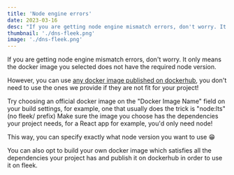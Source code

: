 ```yaml
---
title: 'Node engine errors'
date: 2023-03-16
desc: "If you are getting node engine mismatch errors, don't worry. It only means the docker image you selected does not have the required node version."
thumbnail: './dns-fleek.png'
image: './dns-fleek.png'
---
```


If you are getting node engine mismatch errors, don't worry. It only means the docker image you selected does not have the required node version.

However, you can use [any docker image published on dockerhub](https://hub.docker.com/search), you don't need to use the ones we provide if they are not fit for your project!

Try choosing an official docker image on the "Docker Image Name" field on your build settings, for example, one that usually does the trick is "node:lts" (no fleek/ prefix)
Make sure the image you choose has the dependencies your project needs, for a React app for example, you'd only need node!

This way, you can specify exactly what node version you want to use 😁️

You can also opt to build your own docker image which satisfies all the dependencies your project has and publish it on dockerhub in order to use it on fleek.
